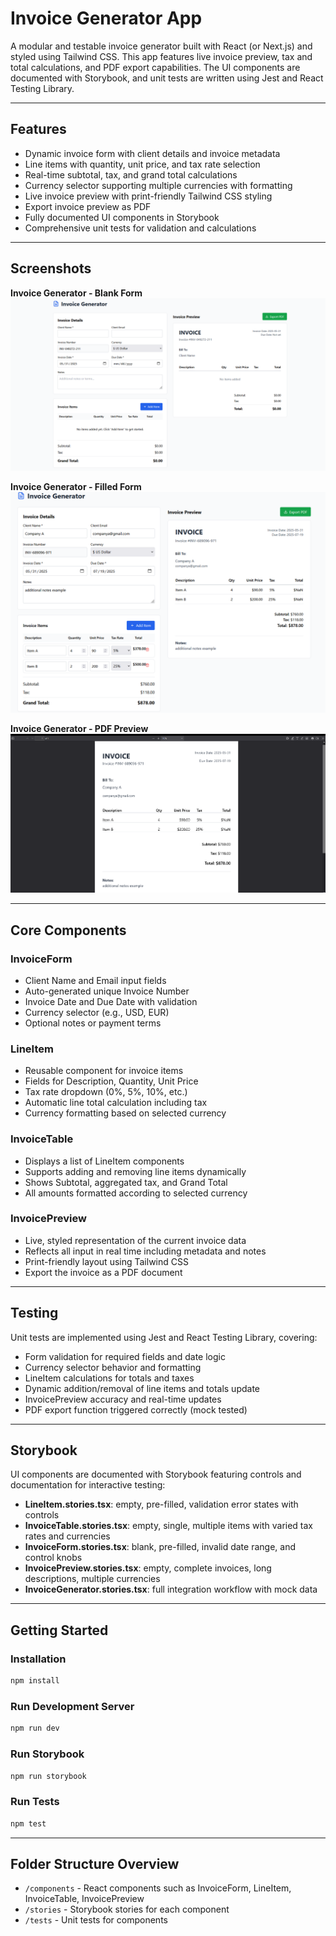 # Invoice Generator App

A modular and testable invoice generator built with React (or Next.js) and styled using Tailwind CSS. This app features live invoice preview, tax and total calculations, and PDF export capabilities. The UI components are documented with Storybook, and unit tests are written using Jest and React Testing Library.

---

## Features

* Dynamic invoice form with client details and invoice metadata
* Line items with quantity, unit price, and tax rate selection
* Real-time subtotal, tax, and grand total calculations
* Currency selector supporting multiple currencies with formatting
* Live invoice preview with print-friendly Tailwind CSS styling
* Export invoice preview as PDF
* Fully documented UI components in Storybook
* Comprehensive unit tests for validation and calculations

---
## Screenshots

**Invoice Generator - Blank Form**  
![Invoice Generator](/images/invoicegenerator1.png)

**Invoice Generator - Filled Form**  
![Invoice Generator Filled](/images/invoicegenerator2.png)

**Invoice Generator - PDF Preview**  
![Invoice PDF](/images/invoicegenerator3.png)


---
## Core Components

### InvoiceForm

* Client Name and Email input fields
* Auto-generated unique Invoice Number
* Invoice Date and Due Date with validation
* Currency selector (e.g., USD, EUR)
* Optional notes or payment terms

### LineItem

* Reusable component for invoice items
* Fields for Description, Quantity, Unit Price
* Tax rate dropdown (0%, 5%, 10%, etc.)
* Automatic line total calculation including tax
* Currency formatting based on selected currency

### InvoiceTable

* Displays a list of LineItem components
* Supports adding and removing line items dynamically
* Shows Subtotal, aggregated tax, and Grand Total
* All amounts formatted according to selected currency

### InvoicePreview

* Live, styled representation of the current invoice data
* Reflects all input in real time including metadata and notes
* Print-friendly layout using Tailwind CSS
* Export the invoice as a PDF document

---

## Testing

Unit tests are implemented using Jest and React Testing Library, covering:

* Form validation for required fields and date logic
* Currency selector behavior and formatting
* LineItem calculations for totals and taxes
* Dynamic addition/removal of line items and totals update
* InvoicePreview accuracy and real-time updates
* PDF export function triggered correctly (mock tested)

---

## Storybook

UI components are documented with Storybook featuring controls and documentation for interactive testing:

* **LineItem.stories.tsx**: empty, pre-filled, validation error states with controls
* **InvoiceTable.stories.tsx**: empty, single, multiple items with varied tax rates and currencies
* **InvoiceForm.stories.tsx**: blank, pre-filled, invalid date range, and control knobs
* **InvoicePreview\.stories.tsx**: empty, complete invoices, long descriptions, multiple currencies
* **InvoiceGenerator.stories.tsx**: full integration workflow with mock data

---

## Getting Started

### Installation

```bash
npm install
```

### Run Development Server

```bash
npm run dev
```

### Run Storybook

```bash
npm run storybook
```

### Run Tests

```bash
npm test
```

---

## Folder Structure Overview

* `/components` - React components such as InvoiceForm, LineItem, InvoiceTable, InvoicePreview
* `/stories` - Storybook stories for each component
* `/tests` - Unit tests for components

